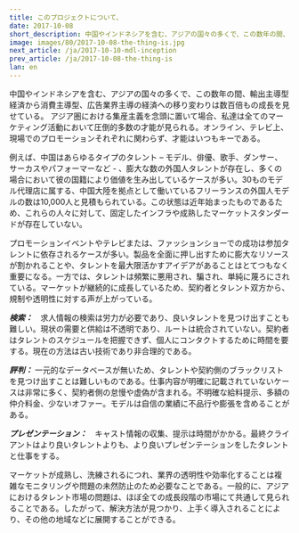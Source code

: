 ```yaml
---
title: このプロジェクトについて、
date: 2017-10-08
short_description: 中国やインドネシアを含む、アジアの国々の多くで、この数年の間、輸出主導型経済から消費主導型、広告業界主導の経済への移り変わりは数百倍もの成長を見せている。
image: images/80/2017-10-08-the-thing-is.jpg
next_article: /ja/2017-10-10-mdl-inception
prev_article: /ja/2017-10-08-the-thing-is
lan: en
---
```


中国やインドネシアを含む、アジアの国々の多くで、この数年の間、輸出主導型経済から消費主導型、広告業界主導の経済への移り変わりは数百倍もの成長を見せている。 アジア圏における集産主義を念頭に置いて場合、私達は全てのマーケティング活動において圧倒的多数の才能が見られる。オンライン、テレビ上、現場でのプロモーションそれぞれに関わらず、才能はいつもキーである。

例えば、中国はあらゆるタイプのタレント – モデル、俳優、歌手、ダンサー、サーカスやパフォーマーなど - 、膨大な数の外国人タレントが存在し、多くの場合において彼の国籍により価値を生み出しているケースが多い。30ものモデル代理店に属する、中国大陸を拠点として働いているフリーランスの外国人モデルの数は10,000人と見積もられている。この状態は近年始まったものであるため、これらの人々に対して、固定したインフラや成熟したマーケットスタンダードが存在していない。

プロモーションイベントやテレビまたは、ファッションショーでの成功は参加タレントに依存されるケースが多い。製品を全面に押し出すために膨大なリソースが割かれることや、タレントを最大限活かすアイデアがあることはとてつもなく重要になる。一方では、タレントは頻繁に悪用され、騙され、単純に蔑ろにされている。マーケットが継続的に成長しているため、契約者とタレント双方から、規制や透明性に対する声が上がっている。

***検索：***　求人情報の検索は労力が必要であり、良いタレントを見つけ出すことも難しい。現状の需要と供給は不透明であり、ルートは統合されていない。契約者はタレントのスケジュールを把握できず、個人にコンタクトするために時間を要する。現在の方法は古い技術であり非合理的である。

***評判：*** 一元的なデータベースが無いため、タレントや契約側のブラックリストを見つけ出すことは難しいものである。仕事内容が明確に記載されていないケースは非常に多く、契約者側の怠慢や虚偽が含まれる。不明確な給料提示、多額の仲介料金、少ないオファー。モデルは自信の業績に不品行や膨張を含めることがある。

***プレゼンテーション：***　キャスト情報の収集、提示は時間がかかる。最終クライアントはより良いタレントよりも、より良いプレゼンテーションをしたタレントと仕事をする。

マーケットが成熟し、洗練されるにつれ、業界の透明性や効率化することは複雑なモニタリングや問題の未然防止のため必要なことである。一般的に、アジアにおけるタレント市場の問題は、ほぼ全ての成長段階の市場にて共通して見られることである。したがって、解決方法が見つかり、上手く導入されることにより、その他の地域などに展開することができる。
